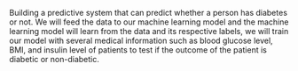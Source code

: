 Building a predictive system that can predict whether a person has diabetes or not. We will feed the data to our machine learning model and the machine learning model will learn from the data and its respective labels, we will train our model with several medical information such as blood glucose level, BMI,  and insulin level of patients to test if the outcome of the patient is diabetic or non-diabetic.
